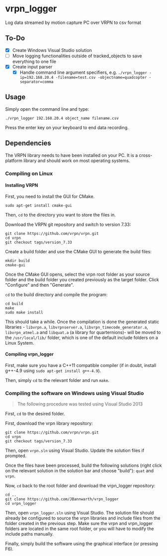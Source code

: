 # vrpn_logger

Log data streamed by motion capture PC over VRPN to csv format

## To-Do

- [x] Create Windows Visual Studio solution
- [ ] Move logging functionalities outside of tracked_objects to save everything to one file
- [x] Create input parser
    - [x] Handle command line argument specifiers, e.g. `./vrpn_logger -ip=192.168.20.4 -filename=test.csv -objectname=quadcopter -separator=comma`

## Usage

Simply open the command line and type:

```
./vrpn_logger 192.168.20.4 object_name filename.csv
```

Press the enter key on your keyboard to end data recording.

## Dependencies

The VRPN library needs to have been installed on your PC. It is a cross-platform library and should work on most operating systems.

### Compiling on Linux

#### Installing VRPN

First, you need to install the GUI for CMake.

```
sudo apt-get install cmake-gui
```

Then, `cd` to the directory you want to store the files in.

Download the VRPN git repository and switch to version 7.33:

```
git clone https://github.com/vrpn/vrpn.git
cd vrpn
git checkout tags/version_7.33
```

Create a build folder and use the CMake GUI to generate the build files:

```
mkdir build
cmake-gui
```

Once the CMake GUI opens, select the vrpn root folder as your source folder and the build folder you created previously as the target folder. Click "Configure" and then "Generate".

`cd` to the build directory and compile the program:

```
cd build
make
sudo make install
```

This should take a while. Once the compilation is done the generated static libraries - `libvrpn.a`, `libvrpnserver.a`, `libvrpn_timecode_generator.a`, `libvrpn_atmel.a` and `libquat.a` (a library for quarternions)- will be moved to the `/usr/local/lib/` folder, which is one of the default include folders on a Linux System.

#### Compiling vrpn_logger

First, make sure you have a C++11 compatible compiler (if in doubt, install g++-4.9 using `sudo apt-get install g++-4.9`).

Then, simply `cd` to the relevant folder and run `make`.

### Compiling the software on Windows using Visual Studio

> The following procedure was tested using Visual Studio 2013

First, `cd` to the desired folder.

First, download the vrpn library repository:

```
git clone https://github.com/vrpn/vrpn.git
cd vrpn
git checkout tags/version_7.33
```

Then, open `vrpn.sln` using Visual Studio. Update the solution files if prompted.

Once the files have been processed, build the following solutions (right click on the relevant solution in the solution bar and choose "build"): `quat` and `vrpn`.

Now, `cd` back to the root folder and download the vrpn_logger repository:

```
cd ..
git clone https://github.com/JBannwarth/vrpn_logger
cd vrpn_logger
```

Then, open `vrpn_logger.sln` using Visual Studio. The solution file should already be configured to source the vrpn libraries and include files from the folder created in the previous step. Make sure the vrpn and vrpn_logger folders are located in the same root folder, or you will have to modify the include paths manually.

Finally, simply build the software using the graphical interface (or pressing F6).
